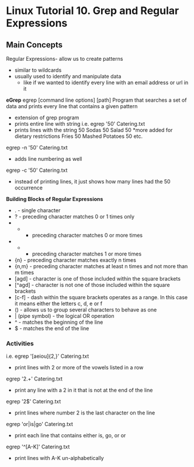 # Linux Tutorial 10. Grep and Regular Expressions
## Main Concepts
Regular Expressions- allow us to create patterns
- similar to wildcards
- usually used to identify and manipulate data
  - like if we wanted to identify every line with an email address or url in it

**eGrep**
egrep [command line options] <pattern> [path]
Program that searches a set of data and prints every line that contains a given pattern
- extension of grep program
- prints entire line with string
i.e.
egrep '50' Catering.txt
- prints lines with the string 50
        Sodas   50
Salad           50      *more added for dietary restrictions
Fries           50
Mashed Potatoes 50
etc.

egrep -n '50' Catering.txt
- adds line numbering as well

egrep -c '50' Catering.txt
- instead of printing lines, it just shows how many lines  had the 50 occurrence

**Building Blocks of Regular Expressions**
- . - single character
- ? - preceding character matches 0 or 1 times only
- * - preceding character matches 0 or more times
- + - preceding character matches 1 or more times
- {n} - preceding character matches exactly n times
- {n,m} - preceding character matches at least n times and not more than m times
- [agd] - character is one of those included within the square brackets
- [^agd] - character is not one of those included within the square brackets
- [c-f] - dash within the square brackets operates as a range. In this case it means either the letters c, d, e or f
- () - allows us to group several characters to behave as one
- | (pipe symbol) - the logical OR operation
- ^ - matches the beginning of the line
- $ - matches the end of the line

### Activities
i.e.
egrep '[aeiou]{2,}' Catering.txt
- print lines with 2 or more of the vowels listed in a row

egrep '2.+' Catering.txt
- print any line with a 2 in it that is not at the end of the line

egrep '2$' Catering.txt
- print lines where number 2 is the last character on the line

egrep 'or|is|go' Catering.txt
- print each line that contains either is, go, or or

egrep '^[A-K]' Catering.txt
- print lines with A-K un-alphabetically

